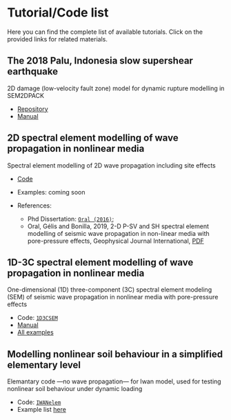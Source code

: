 <!-- TUTORIALS-->
# Tutorial/Code list
Here you can find the complete list of available tutorials. Click on the provided links for related materials.


## The 2018 Palu, Indonesia slow supershear earthquake 
2D damage (low-velocity fault zone) model for dynamic rupture modelling in SEM2DPACK

* [Repository](https://github.com/elifo/damaged_fault)
* [Manual](https://github.com/elifo/damaged_fault/blob/master/README.md)


## 2D spectral element modelling of wave propagation in nonlinear media
Spectral element modelling of 2D wave propagation including site effects

* [Code](https://github.com/jpampuero/sem2dpack/tree/iwan)
* Examples: coming soon
* References: 

    * Phd Dissertation: [`Oral (2016)`](https://tel.archives-ouvertes.fr/tel-01562279);
    * Oral, Gélis and Bonilla, 2019, 2-D P-SV and SH spectral element modelling of seismic wave propagation in non-linear media with pore-pressure effects, Geophysical Journal International, [PDF](https://eartharxiv.org/repository/view/1954/)


## 1D-3C spectral element modelling of wave propagation in nonlinear media
One-dimensional (1D) three-component (3C) spectral element modeling (SEM) of seismic wave propagation in nonlinear media with pore-pressure effects

* Code: [`1D3CSEM`](https://github.com/elifo/1D3CSEM/tree/master/1D3CSEM_VERIF_TEMIZLE)
* [Manual](https://github.com/elifo/1D3CSEM/blob/master/1D3CSEM_VERIF_TEMIZLE/MANUAL/manual.pdf)
* [All examples](https://github.com/elifo/1D3CSEM/tree/master/1D3CSEM_VERIF_TEMIZLE/EXAMPLES)


## Modelling nonlinear soil behaviour in a simplified elementary level
Elemantary code —no wave propagation— for Iwan model, used for testing nonlinear soil behaviour under dynamic loading

* Code: [`IWANelem`](https://github.com/elifo/IWANelem)
* Example list [here](https://github.com/elifo/IWANelem/blob/master/README.md)


